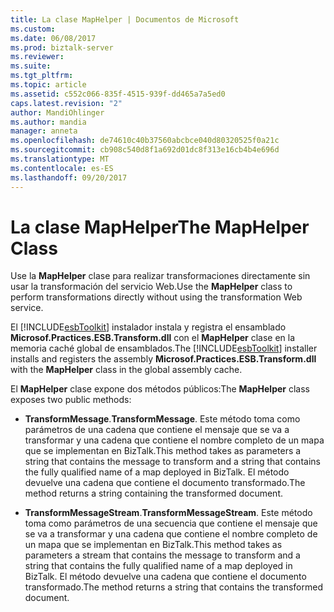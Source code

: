 ```yaml
---
title: La clase MapHelper | Documentos de Microsoft
ms.custom: 
ms.date: 06/08/2017
ms.prod: biztalk-server
ms.reviewer: 
ms.suite: 
ms.tgt_pltfrm: 
ms.topic: article
ms.assetid: c552c066-835f-4515-939f-dd465a7a5ed0
caps.latest.revision: "2"
author: MandiOhlinger
ms.author: mandia
manager: anneta
ms.openlocfilehash: de74610c40b37560abcbce040d80320525f0a21c
ms.sourcegitcommit: cb908c540d8f1a692d01dc8f313e16cb4b4e696d
ms.translationtype: MT
ms.contentlocale: es-ES
ms.lasthandoff: 09/20/2017
---
```

# <a name="the-maphelper-class"></a><span data-ttu-id="45f4c-102">La clase MapHelper</span><span class="sxs-lookup"><span data-stu-id="45f4c-102">The MapHelper Class</span></span>
<span data-ttu-id="45f4c-103">Use la **MapHelper** clase para realizar transformaciones directamente sin usar la transformación del servicio Web.</span><span class="sxs-lookup"><span data-stu-id="45f4c-103">Use the **MapHelper** class to perform transformations directly without using the transformation Web service.</span></span>  
  
 <span data-ttu-id="45f4c-104">El [!INCLUDE[esbToolkit](../includes/esbtoolkit-md.md)] instalador instala y registra el ensamblado **Microsof.Practices.ESB.Transform.dll** con el **MapHelper** clase en la memoria caché global de ensamblados.</span><span class="sxs-lookup"><span data-stu-id="45f4c-104">The [!INCLUDE[esbToolkit](../includes/esbtoolkit-md.md)] installer installs and registers the assembly **Microsof.Practices.ESB.Transform.dll** with the **MapHelper** class in the global assembly cache.</span></span>  
  
 <span data-ttu-id="45f4c-105">El **MapHelper** clase expone dos métodos públicos:</span><span class="sxs-lookup"><span data-stu-id="45f4c-105">The **MapHelper** class exposes two public methods:</span></span>  
  
-   <span data-ttu-id="45f4c-106">**TransformMessage**.</span><span class="sxs-lookup"><span data-stu-id="45f4c-106">**TransformMessage**.</span></span> <span data-ttu-id="45f4c-107">Este método toma como parámetros de una cadena que contiene el mensaje que se va a transformar y una cadena que contiene el nombre completo de un mapa que se implementan en BizTalk.</span><span class="sxs-lookup"><span data-stu-id="45f4c-107">This method takes as parameters a string that contains the message to transform and a string that contains the fully qualified name of a map deployed in BizTalk.</span></span> <span data-ttu-id="45f4c-108">El método devuelve una cadena que contiene el documento transformado.</span><span class="sxs-lookup"><span data-stu-id="45f4c-108">The method returns a string containing the transformed document.</span></span>  
  
-   <span data-ttu-id="45f4c-109">**TransformMessageStream**.</span><span class="sxs-lookup"><span data-stu-id="45f4c-109">**TransformMessageStream**.</span></span> <span data-ttu-id="45f4c-110">Este método toma como parámetros de una secuencia que contiene el mensaje que se va a transformar y una cadena que contiene el nombre completo de un mapa que se implementan en BizTalk.</span><span class="sxs-lookup"><span data-stu-id="45f4c-110">This method takes as parameters a stream that contains the message to transform and a string that contains the fully qualified name of a map deployed in BizTalk.</span></span> <span data-ttu-id="45f4c-111">El método devuelve una cadena que contiene el documento transformado.</span><span class="sxs-lookup"><span data-stu-id="45f4c-111">The method returns a string that contains the transformed document.</span></span>